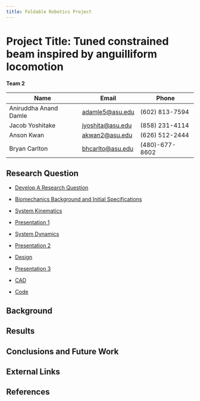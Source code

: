 ```yaml
---
title: Foldable Robotics Project
---
```


# Project Title: Tuned constrained beam inspired by anguilliform locomotion

**Team 2**

|   Name                  |   Email             |   Phone         |
| ------------            | ---------            | ---------       |
| Aniruddha Anand Damle   | adamle5@asu.edu      | (602) 813-7594  |
| Jacob Yoshitake         | jyoshita@asu.edu     | (858) 231-4114  |
| Anson Kwan              | akwan2@asu.edu       | (626) 512-2444  |
| Bryan Carlton           | bhcarlto@asu.edu     | (480)-677-8602  |

## Research Question 

* [Develop A Research Question](/Develop_A_Research_Question.md)

* [Biomechanics Background and Initial Specifications](/Biomechanics_Background_and_Initial_Specifications.md)

* [System Kinematics](/SystemKinematics.md)

* [Presentation 1](/Presentation_1.md)

* [System Dynamics](/SystemDynamics.md)

* [Presentation 2](/Presentation_2.md)

* [Design](/Design_Optimization_Experiment_Design_Data_Collection_and_Analysis.md)

* [Presentation 3](/Presentation_3.md)

* [CAD](/CAD/md)

* [Code](/Code.md)

## Background

## Results

## Conclusions and Future Work

## External Links

## References
